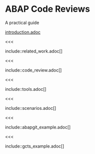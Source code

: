 

# ABAP Code Reviews
A practical guide

[introduction.adoc](#introduction.adoc)

<<<

include::related_work.adoc[]

<<<

include::code_review.adoc[]

<<<

include::tools.adoc[]

<<<

include::scenarios.adoc[]

<<<

include::abapgit_example.adoc[]

<<<

include::gcts_example.adoc[]
